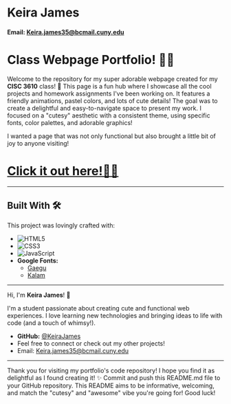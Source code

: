 

# Keira James 
#### Email: Keira.james35@bcmail.cuny.edu


# Class Webpage Portfolio! 🐷✨

Welcome to the repository for my super adorable webpage created for my **CISC 3610** class! 💖 This page is a fun hub where I showcase all the cool projects and homework assignments I've been working on. It features a friendly animations, pastel colors, and lots of cute details! The goal was to create a delightful and easy-to-navigate space to present my work. I focused on a "cutesy" aesthetic with a consistent theme, using specific fonts, color palettes, and adorable  graphics!

I wanted a page that was not only functional but also brought a little bit of joy to anyone visiting!

# [Click it out here!🐷✨](https://keirajames.github.io)
---

## Built With 🛠️

This project was lovingly crafted with:

*   ![HTML5](https://img.shields.io/badge/HTML5-E34F26?style=for-the-badge&logo=html5&logoColor=white)
*   ![CSS3](https://img.shields.io/badge/CSS3-1572B6?style=for-the-badge&logo=css3&logoColor=white)
*   ![JavaScript](https://img.shields.io/badge/JavaScript-F7DF1E?style=for-the-badge&logo=javascript&logoColor=black) 
*   **Google Fonts:**
    *   [Gaegu](https://fonts.google.com/specimen/Gaegu)
    *   [Kalam](https://fonts.google.com/specimen/Kalam)

---

Hi, I'm **Keira James**! 👋

I'm a student passionate about creating cute and functional web experiences. I love learning new technologies and bringing ideas to life with code (and a touch of whimsy!).

*   **GitHub:** [@KeiraJames](https://github.com/KeiraJames) 
*   Feel free to connect or check out my other projects!
*   Email: Keira.james35@bcmail.cuny.edu

---

Thank you for visiting my portfolio's code repository! I hope you find it as delightful as I found creating it! ✨
Commit and push this README.md file to your GitHub repository.
This README aims to be informative, welcoming, and match the "cutesy" and "awesome" vibe you're going for! Good luck!
